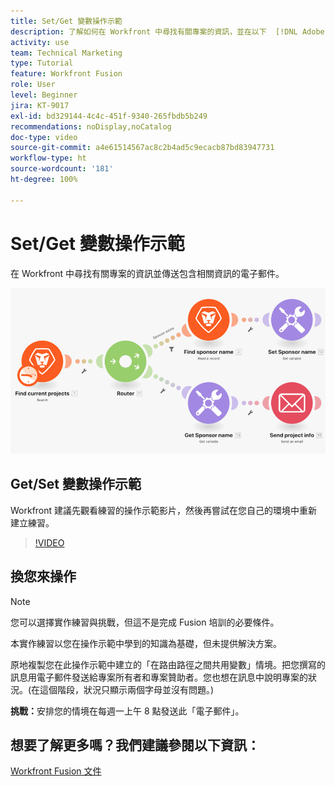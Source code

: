 ```yaml
---
title: Set/Get 變數操作示範
description: 了解如何在 Workfront 中尋找有關專案的資訊，並在以下  [!DNL Adobe Workfront Fusion] 中傳送包含相關資訊的電子郵件。
activity: use
team: Technical Marketing
type: Tutorial
feature: Workfront Fusion
role: User
level: Beginner
jira: KT-9017
exl-id: bd329144-4c4c-451f-9340-265fbdb5b249
recommendations: noDisplay,noCatalog
doc-type: video
source-git-commit: a4e61514567ac8c2b4ad5c9ecacb87bd83947731
workflow-type: ht
source-wordcount: '181'
ht-degree: 100%

---
```


# Set/Get 變數操作示範

在 Workfront 中尋找有關專案的資訊並傳送包含相關資訊的電子郵件。

![影像顯示 Fusion 情境](assets/universal-connectors-and-routing-8.png)

## Get/Set 變數操作示範

Workfront 建議先觀看練習的操作示範影片，然後再嘗試在您自己的環境中重新建立練習。

>[!VIDEO](https://video.tv.adobe.com/v/335276/?quality=12&learn=on)


## 換您來操作

>[!NOTE]
>
>您可以選擇實作練習與挑戰，但這不是完成 Fusion 培訓的必要條件。

本實作練習以您在操作示範中學到的知識為基礎，但未提供解決方案。

原地複製您在此操作示範中建立的「在路由路徑之間共用變數」情境。把您撰寫的訊息用電子郵件發送給專案所有者和專案贊助者。您也想在訊息中說明專案的狀況。(在這個階段，狀況只顯示兩個字母並沒有問題。)

**挑戰：**&#x200B;安排您的情境在每週一上午 8 點發送此「電子郵件」。

## 想要了解更多嗎？我們建議參閱以下資訊：

[Workfront Fusion 文件](https://experienceleague.adobe.com/docs/workfront/using/adobe-workfront-fusion/workfront-fusion-2.html?lang=zh-Hant)
